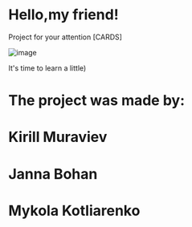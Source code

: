 # Hello,my friend!
Project for your attention [CARDS]

![image](https://user-images.githubusercontent.com/101484568/206838795-3407ea47-a2cb-4ccb-afa6-74b99f4c098b.png)


It's time to learn a little)

# The project was made by:

# Kirill Muraviev
# Janna Bohan
# Mykola Kotliarenko
